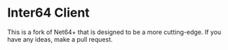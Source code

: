 # Inter64 Client

This is a fork of Net64+ that is designed to be a more cutting-edge. If you have any ideas, make a pull request. 
